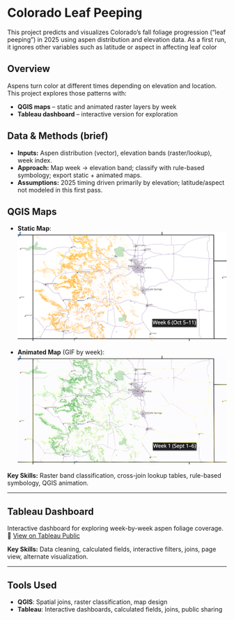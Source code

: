 # Colorado Leaf Peeping

This project predicts and visualizes Colorado’s fall foliage progression (“leaf peeping”) in 2025 using aspen distribution and elevation data.  As a first run, it ignores other variables such as latitude or aspect in affecting leaf color 

## Overview
Aspens turn color at different times depending on elevation and location.  
This project explores those patterns with:
- **QGIS maps** – static and animated raster layers by week
- **Tableau dashboard** – interactive version for exploration

## Data & Methods (brief)
- **Inputs:** Aspen distribution (vector), elevation bands (raster/lookup), week index.
- **Approach:** Map week → elevation band; classify with rule-based symbology; export static + animated maps.
- **Assumptions:** 2025 timing driven primarily by elevation; latitude/aspect not modeled in this first pass.

## QGIS Maps
- **Static Map**:  
  ![Static Leaf Peeping Map](leaf_peeping_map.png)

- **Animated Map** (GIF by week):  
  ![Animated Leaf Peeping Map](leaf_peeping_map.gif)

**Key Skills:** Raster band classification, cross-join lookup tables, rule-based symbology, QGIS animation.

---

## Tableau Dashboard
Interactive dashboard for exploring week-by-week aspen foliage coverage.  
🔗 [View on Tableau Public](https://public.tableau.com/app/profile/chris.thai/viz/shared/3WCD23C5R)

**Key Skills:** Data cleaning, calculated fields, interactive filters, joins, page view, alternate visualization.

---

## Tools Used
- **QGIS**: Spatial joins, raster classification, map design
- **Tableau**: Interactive dashboards, calculated fields, joins, public sharing
